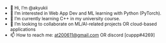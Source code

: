 - 👋 Hi, I’m @akyukii
- 👀 I’m interested in Web App Dev and ML learning with Python (PyTorch).
- 🌱 I’m currently learning C++ in my university course.
- 💞️ I’m looking to collaborate on ML/AI-related projects OR cloud-based applications
- 📫 How to reach me: at200611@gmail.com OR discord [cuppp#4269]

<!---
akyukii/akyukii is a ✨ special ✨ repository because its `README.md` (this file) appears on your GitHub profile.
You can click the Preview link to take a look at your changes.
--->
